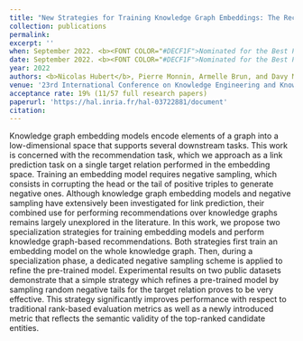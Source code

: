 ```yaml
---
title: "New Strategies for Training Knowledge Graph Embeddings: The Recommendation Case"
collection: publications
permalink:
excerpt: ''
when: September 2022. <b><FONT COLOR="#DECF1F">Nominated for the Best Paper Award.</FONT></b>
date: September 2022. <b><FONT COLOR="#DECF1F">Nominated for the Best Paper Award.</FONT></b>
year: 2022
authors: <b>Nicolas Hubert</b>, Pierre Monnin, Armelle Brun, and Davy Monticolo
venue: '23rd International Conference on Knowledge Engineering and Knowledge Management (EKAW)'
acceptance rate: 19% (11/57 full research papers)
paperurl: 'https://hal.inria.fr/hal-03722881/document'
citation:
---
```

Knowledge graph embedding models encode elements of a graph into a low-dimensional space that supports several downstream tasks. This work is concerned with the recommendation task, which we approach as a link prediction task on a single target relation performed in the embedding space. Training an embedding model requires negative sampling, which consists in corrupting the head or the tail of positive triples to generate negative ones. Although knowledge graph embedding models and negative sampling have extensively been investigated for link prediction, their combined use for performing recommendations over knowledge graphs remains largely unexplored in the literature. In this work, we propose two specialization strategies for training embedding models and perform knowledge graph-based recommendations. Both strategies first train an embedding model on the whole knowledge graph. Then, during a specialization phase, a dedicated negative sampling scheme is applied to refine the pre-trained model. Experimental results on two public datasets demonstrate that a simple strategy which refines a pre-trained model by sampling random negative tails for the target relation proves to be very effective. This strategy significantly improves performance with respect to traditional rank-based evaluation metrics as well as a newly introduced metric that reflects the semantic validity of the top-ranked candidate entities.
